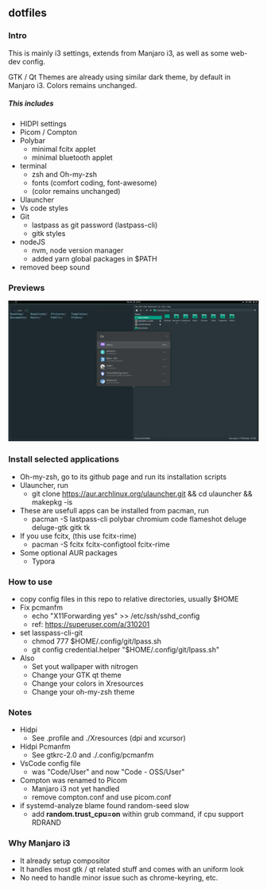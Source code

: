 ## dotfiles

### Intro

This is mainly i3 settings, extends from Manjaro i3, as well as some web-dev config.

GTK / Qt Themes are already using similar dark theme, by default in Manjaro i3.
Colors remains unchanged.

##### This includes

  - HIDPI settings
  - Picom / Compton
  - Polybar
    - minimal fcitx applet
    - minimal bluetooth applet
  - terminal
    - zsh and Oh-my-zsh
    - fonts (comfort coding, font-awesome)
    - (color remains unchanged)
  - Ulauncher
  - Vs code styles
  - Git
      - lastpass as git password (lastpass-cli)
      - gitk styles
  - nodeJS
      - nvm, node version manager
      - added yarn global packages in $PATH
  - removed beep sound


### Previews

  ![screenshot](https://github.com/cheuksing/dotfiles/blob/master/screenshot/low-res.png)

### Install selected applications

- Oh-my-zsh, go to its github page and run its installation scripts
- Ulauncher, run
  - git clone https://aur.archlinux.org/ulauncher.git && cd ulauncher && makepkg -is
- These are usefull apps can be installed from pacman, run
  - pacman -S lastpass-cli polybar chromium code flameshot deluge deluge-gtk gitk tk
- If you use fcitx, (this use fcitx-rime)
  - pacman -S fcitx fcitx-configtool fcitx-rime
- Some optional AUR packages
  - Typora

### How to use
  - copy config files in this repo to relative directories, usually $HOME
  - Fix pcmanfm
    - echo "X11Forwarding yes" >> /etc/ssh/sshd_config
    - ref: https://superuser.com/a/310201
  - set lasspass-cli-git
    - chmod 777 $HOME/.config/git/lpass.sh
    - git config credential.helper "$HOME/.config/git/lpass.sh"
  - Also
    - Set yout wallpaper with nitrogen
    - Change your GTK qt theme
    - Change your colors in Xresources
    - Change your oh-my-zsh theme

### Notes

- Hidpi 
  - See .profile and ./Xresources (dpi and xcursor)
- Hidpi Pcmanfm
  - See gtkrc-2.0 and ./.config/pcmanfm
- VsCode config file
  - was "Code/User" and now "Code - OSS/User"
- Compton was renamed to Picom
  - Manjaro i3 not yet handled
  - remove compton.conf and use picom.conf
- if systemd-analyze blame found random-seed slow
  - add **random.trust_cpu=on** within grub command, if cpu support RDRAND

### Why Manjaro i3

- It already setup compositor
- It handles most gtk / qt related stuff and comes with an uniform look
- No need to handle minor issue such as chrome-keyring, etc.